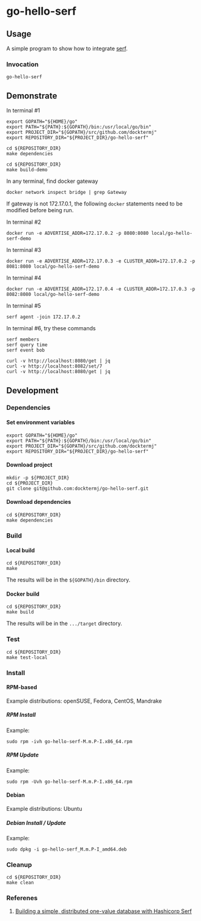 # go-hello-serf

## Usage

A simple program to show how to integrate
[serf](https://www.serf.io).

### Invocation

```console
go-hello-serf
```

## Demonstrate

In terminal #1

```console
export GOPATH="${HOME}/go"
export PATH="${PATH}:${GOPATH}/bin:/usr/local/go/bin"
export PROJECT_DIR="${GOPATH}/src/github.com/docktermj"
export REPOSITORY_DIR="${PROJECT_DIR}/go-hello-serf"

cd ${REPOSITORY_DIR}
make dependencies

cd ${REPOSITORY_DIR}
make build-demo
```

In any terminal, find docker gateway

```console
docker network inspect bridge | grep Gateway
```

If gateway is not 172.17.0.1, the following `docker` statements need to be modified before being run.

In terminal #2

```console
docker run -e ADVERTISE_ADDR=172.17.0.2 -p 8080:8080 local/go-hello-serf-demo
```

In terminal #3

```console
docker run -e ADVERTISE_ADDR=172.17.0.3 -e CLUSTER_ADDR=172.17.0.2 -p 8081:8080 local/go-hello-serf-demo
```

In terminal #4

```console
docker run -e ADVERTISE_ADDR=172.17.0.4 -e CLUSTER_ADDR=172.17.0.3 -p 8082:8080 local/go-hello-serf-demo
```

In terminal #5

```console
serf agent -join 172.17.0.2
```

In terminal #6, try these commands

```console
serf members
serf query time
serf event bob

curl -v http://localhost:8080/get | jq
curl -v http://localhost:8082/set/7
curl -v http://localhost:8080/get | jq
```

## Development

### Dependencies

#### Set environment variables

```console
export GOPATH="${HOME}/go"
export PATH="${PATH}:${GOPATH}/bin:/usr/local/go/bin"
export PROJECT_DIR="${GOPATH}/src/github.com/docktermj"
export REPOSITORY_DIR="${PROJECT_DIR}/go-hello-serf"
```

#### Download project

```console
mkdir -p ${PROJECT_DIR}
cd ${PROJECT_DIR}
git clone git@github.com:docktermj/go-hello-serf.git
```

#### Download dependencies

```console
cd ${REPOSITORY_DIR}
make dependencies
```

### Build

#### Local build

```console
cd ${REPOSITORY_DIR}
make
```

The results will be in the `${GOPATH}/bin` directory.

#### Docker build

```console
cd ${REPOSITORY_DIR}
make build
```

The results will be in the `.../target` directory.

### Test

```console
cd ${REPOSITORY_DIR}
make test-local
```

### Install

#### RPM-based

Example distributions: openSUSE, Fedora, CentOS, Mandrake

##### RPM Install

Example:

```console
sudo rpm -ivh go-hello-serf-M.m.P-I.x86_64.rpm
```

##### RPM Update

Example:

```console
sudo rpm -Uvh go-hello-serf-M.m.P-I.x86_64.rpm
```

#### Debian

Example distributions: Ubuntu

##### Debian Install / Update

Example:

```console
sudo dpkg -i go-hello-serf_M.m.P-I_amd64.deb
```

### Cleanup

```console
cd ${REPOSITORY_DIR}
make clean
```

### Referenes

1. [Building a simple, distributed one-value database with Hashicorp Serf](https://jacobmartins.com/2017/01/29/practical-golang-building-a-simple-distributed-one-value-database-with-hashicorp-serf/)

